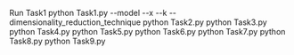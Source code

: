 Run Task1
python Task1.py --model --x --k --dimensionality_reduction_technique 
python Task2.py
python Task3.py
python Task4.py
python Task5.py
python Task6.py
python Task7.py
python Task8.py
python Task9.py